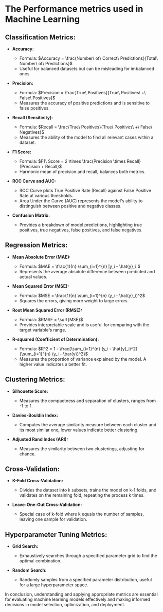 # The Performance metrics used in Machine Learning

## Classification Metrics:

- **Accuracy:**
  - Formula: $Accuracy = \frac{Number\ of\ Correct\ Predictions}{Total\ Number\ of\ Predictions}$
  - Useful for balanced datasets but can be misleading for imbalanced ones.
  
- **Precision:**
  - Formula: $Precision = \frac{True\ Positives}{True\ Positives\ +\ False\ Positives}$
  - Measures the accuracy of positive predictions and is sensitive to false positives.
  
- **Recall (Sensitivity):**
  - Formula: $Recall = \frac{True\ Positives}{True\ Positives\ +\ False\ Negatives}$
  - Measures the ability of the model to find all relevant cases within a dataset.
  
- **F1 Score:**
  - Formula: $F1\ Score = 2 \times \frac{Precision \times Recall}{Precision + Recall}$
  - Harmonic mean of precision and recall, balances both metrics.

- **ROC Curve and AUC:**
  - ROC Curve plots True Positive Rate (Recall) against False Positive Rate at various thresholds.
  - Area Under the Curve (AUC) represents the model's ability to distinguish between positive and negative classes.
  
- **Confusion Matrix:**
  - Provides a breakdown of model predictions, highlighting true positives, true negatives, false positives, and false negatives.


## Regression Metrics:

- **Mean Absolute Error (MAE):**
  - Formula: $MAE = \frac{1}{n} \sum_{i=1}^{n} |y_i - \hat{y}_i|$
  - Represents the average absolute difference between predicted and actual values.
  
- **Mean Squared Error (MSE):**
  - Formula: $MSE = \frac{1}{n} \sum_{i=1}^{n} (y_i - \hat{y}_i)^2$
  - Squares the errors, giving more weight to large errors.
  
- **Root Mean Squared Error (RMSE):**
  - Formula: $RMSE = \sqrt{MSE}$
  - Provides interpretable scale and is useful for comparing with the target variable's range.
  
- **R-squared (Coefficient of Determination):**
  - Formula: $R^2 = 1 - \frac{\sum_{i=1}^{n} (y_i - \hat{y}_i)^2}{\sum_{i=1}^{n} (y_i - \bar{y})^2}$
  - Measures the proportion of variance explained by the model. A higher value indicates a better fit.


## Clustering Metrics:

- **Silhouette Score:**
  - Measures the compactness and separation of clusters, ranges from -1 to 1.
  
- **Davies-Bouldin Index:**
  - Computes the average similarity measure between each cluster and its most similar one, lower values indicate better clustering.
  
- **Adjusted Rand Index (ARI):**
  - Measures the similarity between two clusterings, adjusting for chance.

## Cross-Validation:

- **K-Fold Cross-Validation:**
  - Divides the dataset into k subsets, trains the model on k-1 folds, and validates on the remaining fold, repeating the process k times.
  
- **Leave-One-Out Cross-Validation:**
  - Special case of k-fold where k equals the number of samples, leaving one sample for validation.

## Hyperparameter Tuning Metrics:

- **Grid Search:**
  - Exhaustively searches through a specified parameter grid to find the optimal combination.
  
- **Random Search:**
  - Randomly samples from a specified parameter distribution, useful for a large hyperparameter space.

In conclusion, understanding and applying appropriate metrics are essential for evaluating machine learning models effectively and making informed decisions in model selection, optimization, and deployment.

